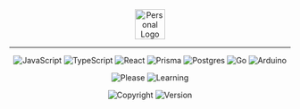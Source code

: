 <div align="center">
  <!-- <img src="https://383bb7d6682d281a381f00d776f6dfc5.io.log.br/jurassi-cc_logo_flat.png" alt="Personal Logo" height="54px"/><br/><br/> -->
  <img src="https://383bb7d6682d281a381f00d776f6dfc5.io.log.br/jurassi-cc_logo_flat.png" alt="Personal Logo" height="54px"/><br/>
  
  ***


  
  ![JavaScript](https://img.shields.io/badge/javascript-%23323330.svg?style=flat-square&logo=javascript&logoColor=%23F7DF1E)
  ![TypeScript](https://img.shields.io/badge/typescript-%23007ACC.svg?style=flat-square&logo=typescript&logoColor=white)
  ![React](https://img.shields.io/badge/react-%2320232a.svg?style=flat-square&logo=react&logoColor=%2361DAFB)
  ![Prisma](https://img.shields.io/badge/Prisma-3982CE?style=flat-square&logo=Prisma&logoColor=white)
  ![Postgres](https://img.shields.io/badge/postgres-%23316192.svg?style=flat-square&logo=postgresql&logoColor=white)
  ![Go](https://img.shields.io/badge/go-%2300ADD8.svg?style=flat-square&logo=go&logoColor=white)
  ![Arduino](https://img.shields.io/badge/-Arduino-00979D?style=flat-square&logo=Arduino&logoColor=white)

</div>

<div align="center">
  
  ![Please](https://img.shields.io/badge/Don't-Worry-39D353?style=flat-square&logoColor=39D353)
  ![Learning](https://img.shields.io/badge/I%E2%80%99m%20currently%20learning%20...-0E4429?style=flat-square)
  
</div>

<div align="center">
  
<!-- ![Static Badge](https://img.shields.io/badge/Samuel_Lopes-2024-c0c0c0?style=for-the-badge&labelColor=00aaff) -->
![Copyright](https://img.shields.io/badge/Samuel_Lopes-%C2%A9_2024-2299dd?style=for-the-badge)
![Version](https://img.shields.io/badge/Version-0.0.1-39D353?style=for-the-badge&logo=readme&logoColor=39D353)

</div>

<!--
**samuel-lope/samuel-lope** is a ✨ _special_ ✨ repository because its `README.md` (this file) appears on your GitHub profile.

Here are some ideas to get you started:

- 🔭 I’m currently working on ...
- 🌱 I’m currently learning ...
- 👯 I’m looking to collaborate on ...
- 🤔 I’m looking for help with ...
- 💬 Ask me about ...
- 📫 How to reach me: ...
- 😄 Pronouns: ...
- ⚡ Fun fact: ...
-->
